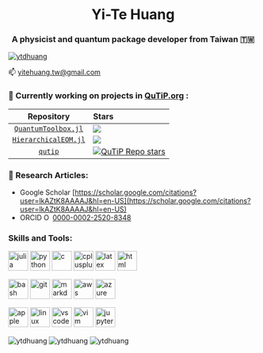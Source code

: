 <h1 align="center">Yi-Te Huang</h1>
<h3 align="center">A physicist and quantum package developer from Taiwan 🇹🇼</h3>

<!--
<p align="left"> <img src="https://komarev.com/ghpvc/?username=ytdhuang&label=Profile%20views&color=0e75b6&style=flat" alt="ytdhuang" /> </p>
-->

<p align="left"> <a href="https://github.com/ryo-ma/github-profile-trophy"><img src="https://github-profile-trophy.vercel.app/?username=ytdhuang" alt="ytdhuang" /></a> </p>

<p align="left">📫 <a href="mailto:yitehuang.tw@gmail.com">yitehuang.tw@gmail.com</a></p>

<h3 align="left">🔭 Currently working on projects in <a href="https://qutip.org/" target="_blank">QuTiP.org</a> :</h3>

| Repository | Stars |
|:----------:|:------|
| [`QuantumToolbox.jl`](https://github.com/qutip/QuantumToolbox.jl) | [![](https://img.shields.io/github/stars/qutip/QuantumToolbox.jl)](https://github.com/qutip/QuantumToolbox.jl) |
| [`HierarchicalEOM.jl`](https://github.com/qutip/HierarchicalEOM.jl) | [![](https://img.shields.io/github/stars/qutip/HierarchicalEOM.jl)](https://github.com/qutip/HierarchicalEOM.jl) |
| [`qutip`](https://github.com/qutip/qutip) | [![QuTiP Repo stars](https://img.shields.io/github/stars/qutip/qutip)](https://github.com/qutip/qutip) |

<h3 align="left">📝 Research Articles:</h3>

- Google Scholar [https://scholar.google.com/citations?user=lkAZtK8AAAAJ&hl=en-US](https://scholar.google.com/citations?user=lkAZtK8AAAAJ&hl=en-US)
- ORCID <img src="https://orcid.org/assets/vectors/orcid.logo.icon.svg" alt="ORCID iD" width="14" height="14"/> <a href="https://orcid.org/0000-0002-2520-8348" aria-label="View ORCID record">0000-0002-2520-8348</a>

<h3 align="left">Skills and Tools:</h3>
<p align="left">
  <a href="https://julialang.org/" target="_blank" rel="noreferrer"> <img src="https://go-skill-icons.vercel.app/api/icons?i=julia" alt="julia" width="40" height="40"/></a>
  <a href="https://www.python.org" target="_blank" rel="noreferrer"> <img src="https://go-skill-icons.vercel.app/api/icons?i=py" alt="python" width="40" height="40"/></a>
  <a href="https://www.cprogramming.com/" target="_blank" rel="noreferrer"> <img src="https://go-skill-icons.vercel.app/api/icons?i=c" alt="c" width="40" height="40"/></a>
  <a href="https://www.w3schools.com/cpp/" target="_blank" rel="noreferrer"> <img src="https://go-skill-icons.vercel.app/api/icons?i=cpp" alt="cplusplus" width="40" height="40"/></a>
  <a href="https://www.latex-project.org/" target="_blank" rel="noreferrer"> <img src="https://go-skill-icons.vercel.app/api/icons?i=latex" alt="latex" width="40" height="40"/></a>
  <a href="https://html.spec.whatwg.org/multipage/" target="_blank" rel="noreferrer"> <img src="https://go-skill-icons.vercel.app/api/icons?i=html" alt="html" width="40" height="40"/></a>

  <a href="https://www.gnu.org/software/bash/" target="_blank" rel="noreferrer"> <img src="https://go-skill-icons.vercel.app/api/icons?i=bash" alt="bash" width="40" height="40"/></a>
  <a href="https://git-scm.com/" target="_blank" rel="noreferrer"> <img src="https://go-skill-icons.vercel.app/api/icons?i=git" alt="git" width="40" height="40"/></a>
  <a href="https://commonmark.org/" target="_blank" rel="noreferrer"> <img src="https://go-skill-icons.vercel.app/api/icons?i=md" alt="markdown" width="40" height="40"/></a>
  <a href="https://aws.amazon.com/" target="_blank" rel="noreferrer"> <img src="https://go-skill-icons.vercel.app/api/icons?i=aws" alt="aws" width="40" height="40"/></a>
  <a href="https://azure.microsoft.com/" target="_blank" rel="noreferrer"> <img src="https://go-skill-icons.vercel.app/api/icons?i=azure" alt="azure" width="40" height="40"/></a>
  
  <a href="https://www.apple.com/" target="_blank" rel="noreferrer"> <img src="https://go-skill-icons.vercel.app/api/icons?i=apple" alt="apple" width="40" height="40"/></a>
  <a href="https://www.linux.org/" target="_blank" rel="noreferrer"> <img src="https://go-skill-icons.vercel.app/api/icons?i=linux" alt="linux" width="40" height="40"/></a>
  <a href="https://code.visualstudio.com/" target="_blank" rel="noreferrer"> <img src="https://go-skill-icons.vercel.app/api/icons?i=vscode" alt="vscode" width="40" height="40"/></a>
  <a href="https://www.vim.org/" target="_blank" rel="noreferrer"> <img src="https://go-skill-icons.vercel.app/api/icons?i=vim" alt="vim" width="40" height="40"/></a>
  <a href="https://jupyter.org/" target="_blank" rel="noreferrer"> <img src="https://go-skill-icons.vercel.app/api/icons?i=jupyter" alt="jupyter" width="40" height="40"/></a>
  
<!--
  <a href="https://julialang.org/" target="_blank" rel="noreferrer"> <img src="https://raw.githubusercontent.com/devicons/devicon/master/icons/julia/julia-original.svg" alt="julia" width="40" height="40"/></a>
  <a href="https://www.python.org" target="_blank" rel="noreferrer"> <img src="https://raw.githubusercontent.com/devicons/devicon/master/icons/python/python-original.svg" alt="python" width="40" height="40"/></a>
  <a href="https://www.cprogramming.com/" target="_blank" rel="noreferrer"> <img src="https://raw.githubusercontent.com/devicons/devicon/master/icons/c/c-original.svg" alt="c" width="40" height="40"/></a>
  <a href="https://www.w3schools.com/cpp/" target="_blank" rel="noreferrer"> <img src="https://raw.githubusercontent.com/devicons/devicon/master/icons/cplusplus/cplusplus-original.svg" alt="cplusplus" width="40" height="40"/></a>
  <a href="https://www.latex-project.org/" target="_blank" rel="noreferrer"> <img src="https://raw.githubusercontent.com/devicons/devicon/master/icons/latex/latex-original.svg" alt="latex" width="40" height="40"/></a>
-->
<!--
  <a href="https://git-scm.com/" target="_blank" rel="noreferrer"> <img src="https://www.vectorlogo.zone/logos/git-scm/git-scm-icon.svg" alt="git" width="40" height="40"/></a>
  <a href="https://code.visualstudio.com/" target="_blank" rel="noreferrer"> <img src="https://raw.githubusercontent.com/devicons/devicon/master/icons/vscode/vscode-original.svg" alt="vscode" width="40" height="40"/></a>
  <a href="https://jupyter.org/" target="_blank" rel="noreferrer"> <img src="https://raw.githubusercontent.com/devicons/devicon/master/icons/jupyter/jupyter-original.svg" alt="jupyter" width="40" height="40"/></a>
-->
</p>

<p>
  <img align="center" src="https://github-readme-stats.vercel.app/api?username=ytdhuang&show_icons=true&show=reviews,prs_merged&locale=en&theme=tokyonight" alt="ytdhuang" />

  <img align="center" src="http://github-profile-summary-cards.vercel.app/api/cards/most-commit-language?username=ytdhuang&locale=en&theme=tokyonight" alt="ytdhuang" />
  <img align="center" src="http://github-profile-summary-cards.vercel.app/api/cards/productive-time?username=ytdhuang&locale=en&theme=tokyonight" alt="ytdhuang" />
</p>
